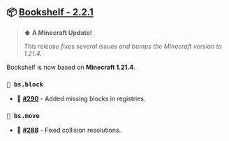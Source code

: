 ## 📦 [Bookshelf - 2.2.1](https://github.com/mcbookshelf/Bookshelf/releases/tag/v2.2.1)

> **⬆️ A Minecraft Update!**
>
> *This release fixes several issues and bumps the Minecraft version to 1.21.4.*

Bookshelf is now based on **Minecraft 1.21.4**.


### `🧱 bs.block`

- 🐛 **[#290](https://github.com/Gunivers/Bookshelf/issues/290)** - Added missing blocks in registries.

### `🏃 bs.move`

- 🐛 **[#288](https://github.com/Gunivers/Bookshelf/issues/288)** - Fixed collision resolutions.
